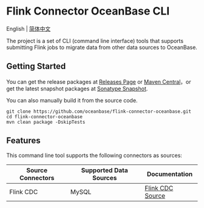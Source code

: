 # Flink Connector OceanBase CLI

English | [简体中文](README_CN.md)

The project is a set of CLI (command line interface) tools that supports submitting Flink jobs to migrate data from other data sources to OceanBase.

## Getting Started

You can get the release packages at [Releases Page](https://github.com/oceanbase/flink-connector-oceanbase/releases) or [Maven Central](https://central.sonatype.com/artifact/com.oceanbase/flink-connector-oceanbase-cli)，or get the latest snapshot packages at [Sonatype Snapshot](https://s01.oss.sonatype.org/content/repositories/snapshots/com/oceanbase/flink-connector-oceanbase-cli).

You can also manually build it from the source code.

```shell
git clone https://github.com/oceanbase/flink-connector-oceanbase.git
cd flink-connector-oceanbase
mvn clean package -DskipTests
```

## Features

This command line tool supports the following connectors as sources:

| Source Connectors | Supported Data Sources |                   Documentation                   |
|-------------------|------------------------|---------------------------------------------------|
| Flink CDC         | MySQL                  | [Flink CDC Source](flink-cdc/flink-cdc-source.md) |

